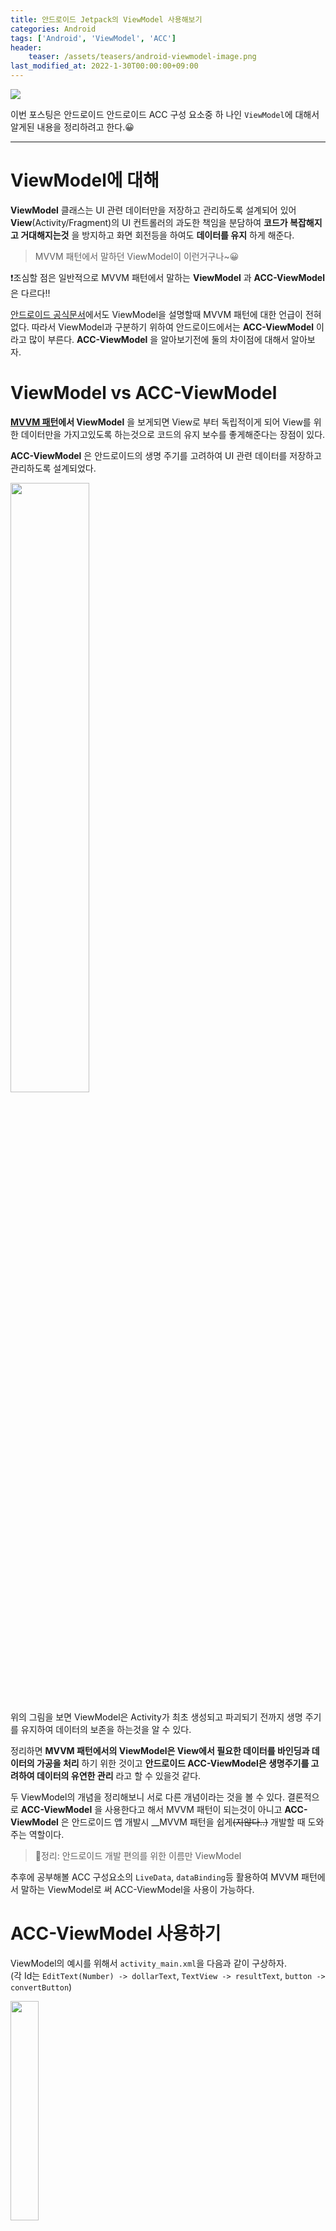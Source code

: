 ```yaml
---
title: 안드로이드 Jetpack의 ViewModel 사용해보기
categories: Android
tags: ['Android', 'ViewModel', 'ACC']
header:
    teaser: /assets/teasers/android-viewmodel-image.png
last_modified_at: 2022-1-30T00:00:00+09:00
---
```

<img src="https://user-images.githubusercontent.com/63226023/151594101-266890b7-079a-47c5-9daa-2afbc335ccb7.png">

이번 포스팅은 안드로이드 안드로이드 ACC 구성 요소중 하
나인 `ViewModel`에 대해서 알게된 내용을 정리하려고 한다.😀
- - - 
# ViewModel에 대해
__ViewModel__ 클래스는 UI 관련 데이터만을 저장하고 관리하도록 설계되어 있어 __View__(Activity/Fragment)의 UI 컨트롤러의 과도한 책임을 분담하여 __코드가 복잡해지고 거대해지는것__ 을 방지하고 화면 회전등을 하여도 __데이터를 유지__ 하게 해준다.

 > MVVM 패턴에서 말하던 ViewModel이 이런거구나~😀

❗조심할 점은 일반적으로 MVVM 패턴에서 말하는 __ViewModel__ 과 __ACC-ViewModel__ 은 다르다!!

[안드로이드 공식문서](https://developer.android.com/topic/libraries/architecture/viewmodel)에서도 ViewModel을 설명할때 MVVM 패턴에 대한 언급이 전혀 없다. 따라서 ViewModel과 구분하기 위하여 안드로이드에서는 __ACC-ViewModel__ 이라고 많이 부른다. __ACC-ViewModel__ 을 알아보기전에 둘의 차이점에 대해서 알아보자.

# ViewModel vs ACC-ViewModel
__[MVVM 패턴](https://ppeper.github.io/android/android-acc/)에서 ViewModel__ 을 보게되면 View로 부터 독립적이게 되어 View를 위한 데이터만을 가지고있도록 하는것으로 코드의 유지 보수를 좋게해준다는 장점이 있다. 

__ACC-ViewModel__ 은 안드로이드의 생명 주기를 고려하여 UI 관련 데이터를 저장하고 관리하도록 설계되었다.

<img src="https://user-images.githubusercontent.com/63226023/151693012-5e82e66a-68f0-466c-bb06-6af052697228.png" width="50%">

위의 그림을 보면 ViewModel은 Activity가 최초 생성되고 파괴되기 전까지 생명 주기를 유지하여 데이터의 보존을 하는것을 알 수 있다.

정리하면 __MVVM 패턴에서의 ViewModel은 View에서 필요한 데이터를 바인딩과 데이터의 가공을 처리__ 하기 위한 것이고 __안드로이드 ACC-ViewModel은 생명주기를 고려하여 데이터의 유연한 관리__ 라고 할 수 있을것 같다.

두 ViewModel의 개념을 정리해보니 서로 다른 개념이라는 것을 볼 수 있다. 결론적으로 __ACC-ViewModel__ 을 사용한다고 해서 MVVM 패턴이 되는것이 아니고 __ACC-ViewModel__ 은 안드로이드 앱 개발시 __MVVM 패턴을 쉽게~~(지않다..)~~ 개발할 때 도와주는 역할이다. 

> 📍정리: 안드로이드 개발 편의를 위한 이름만 ViewModel

추후에 공부해볼 ACC 구성요소의 `LiveData`, `dataBinding`등 활용하여 MVVM 패턴에서 말하는 ViewModel로 써 ACC-ViewModel을 사용이 가능하다.

# ACC-ViewModel 사용하기
ViewModel의 예시를 위해서 `activity_main.xml`을 다음과 같이 구상하자.   
(각 Id는 `EditText(Number) -> dollarText`, `TextView -> resultText`, `button -> convertButton`)

<img src="https://user-images.githubusercontent.com/63226023/151698396-82cbeecd-fd77-4eb4-bfbc-06198b2a9f61.png" width="30%">

ViewModel을 생성하여 환전을 하여 보여주는 함수를 만들어 준다.
```kotlin
class MainViewModel: ViewModel() {
    private val usd_to_eu_rate = 0.74f
    private var dollarText = ""
    private var result = 0f

    fun setAmount(value: String) {
        this.dollarText = value
        result = value.toFloat() * usd_to_eu_rate
    }

    fun getResult(): Float {
        return result
    }
}
```
데이터 변경을 관찰하기 위해서는 ViewModel의 참조를 얻어야한다. 이때 __ViewModelProvider 클래스__ 를 사용한다.
```kotlin
val viewModel = ViewModelProvider(this)
```
__ViewModelProvider__ 인스턴스가 생성되면 __get()__ 함수를 호출하여 위에서 만든 `MainViewModel` ViewModel 클래스를 인자로 전달한다.
```kotlin
val viewModel = ViewModelProvider(this).get(MainViewModel::class.java)
```
환전하여 보여줄 코드를 모두 작성한후 간단한 예시를 실행해 본다.
```kotlin
class MainActivity : AppCompatActivity() {
    private lateinit var binding: ActivityMainBinding
    private lateinit var viewModel: MainViewModel

    override fun onCreate(savedInstanceState: Bundle?) {
        super.onCreate(savedInstanceState)
        binding = ActivityMainBinding.inflate(layoutInflater)
        setContentView(binding.root)
        viewModel = ViewModelProvider(this).get(MainViewModel::class.java)

        with(binding) {
            convertButton.setOnClickListener {
                if (dollarText.text.isNotEmpty()) {
                    viewModel.setAmount(dollarText.text.toString())
                    resultText.text = viewModel.getResult().toString()
                } else {
                    resultText.text = "No Value"
                }
            }

            resultText.text = viewModel.getResult().toString()
        }
    }
}
```
화면의 회전을 하더라도 데이터가 유지되는것을 확인할 수 있다.

<img src="https://user-images.githubusercontent.com/63226023/151699362-56c37016-7e8e-4de1-b21a-62ead07b4d31.png" width="30%"> <img src="https://user-images.githubusercontent.com/63226023/151699371-f4c84168-c820-4b22-aefe-951c7e2abd2d.png" width="60%">


ViewModel의 간단한 예시에서는 생성자의 아무런 인자가 없다. 그래서 별도의 의존성에 대한 고민을 할 필요가 없이 __ViewModelProvider__ 를 사용하여 __ViewModel__ 을 생성하였다.

실제로는 생성자에 아무런 매개변수를 쓰지않고 사용하는 경우가 거의 없을것이고, ViewModel에서 사용자에게 보여줄 UI에 표시할 데이터를 보여주기 위하여 여러 인스턴스가 있을것이다.   
앞으로 차근차근 공부해가며 진정한 __MVVM 패턴에 맞는 ViewModel__ 을 사용하기 위해 공부를 해야겠다.😁

> 📍[안드로이드 Jetpack의 LiveData 적용하기](https://ppeper.github.io/android/android-livedata/)

- - -
# References
- [안드로이드 ViewModel 개요](https://developer.android.com/topic/libraries/architecture/viewmodel?hl=ko)


